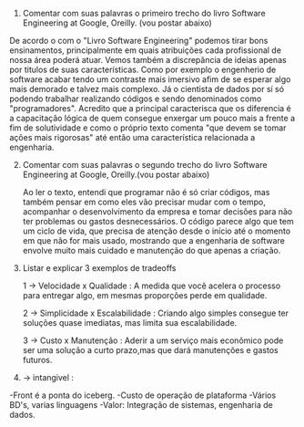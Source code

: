 1. Comentar com suas palavras o primeiro trecho do livro Software Engineering at Google, Oreilly. (vou postar abaixo)
   
  De acordo o com o "Livro Software Engineering" podemos tirar bons ensinamentos, principalmente em quais atribuições cada profissional de nossa área poderá atuar. Vemos também a discrepância de ideias apenas por titulos de suas características. Como por exemplo o engenherio de software acabar tendo um contraste mais imersivo afim de se esperar algo mais demorado e talvez mais complexo. Já o cientista de dados por sí só podendo trabalhar realizando códigos e sendo denominados como "programadores". Acredito que a principal caracterisca que os diferencia é a capacitação lógica de quem consegue enxergar um pouco mais a frente a fim de solutividade e como o próprio texto comenta "que devem se tomar ações mais rigorosas" até então uma característica relacionada a engenharia.

2. Comentar com suas palavras o segundo trecho do livro Software Engineering at Google, Oreilly.(vou postar abaixo)

   Ao ler o texto, entendi que programar não é só criar códigos, mas também pensar em como eles vão precisar mudar com o tempo, acompanhar o desenvolvimento da empresa e tomar decisões para não ter problemas ou gastos desnecessários. O código parece algo que tem um ciclo de vida, que precisa de atenção desde o início até o momento em que não for mais usado, mostrando que a engenharia de software envolve muito mais cuidado e manutenção do que apenas a criação.

 
3. Listar e explicar 3 exemplos de tradeoffs

   1 -> Velocidade x Qualidade : A medida que você acelera o processo para entregar algo, em mesmas proporções perde em qualidade.

   2 -> Simplicidade x Escalabilidade : Criando algo simples consegue ter soluções quase imediatas, mas limita sua escalabilidade.

   3 -> Custo x Manutenção : Aderir a um serviço mais econômico pode ser uma solução a curto prazo,mas que dará manutenções e gastos futuros.
   


1. -> intangivel :
   
 -Front é a ponta do iceberg.
 -Custo de operação de plataforma
 -Vários BD's, varias linguagens
 -Valor: Integração de sistemas, engenharia de dados.

